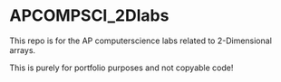 # APCOMPSCI_2Dlabs
This repo is for the AP computerscience labs related to 2-Dimensional arrays.

This is purely for portfolio purposes and not copyable code!
